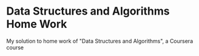# Data Structures and Algorithms Home Work
My solution to home work of "Data Structures and Algorithms", a Coursera course 
